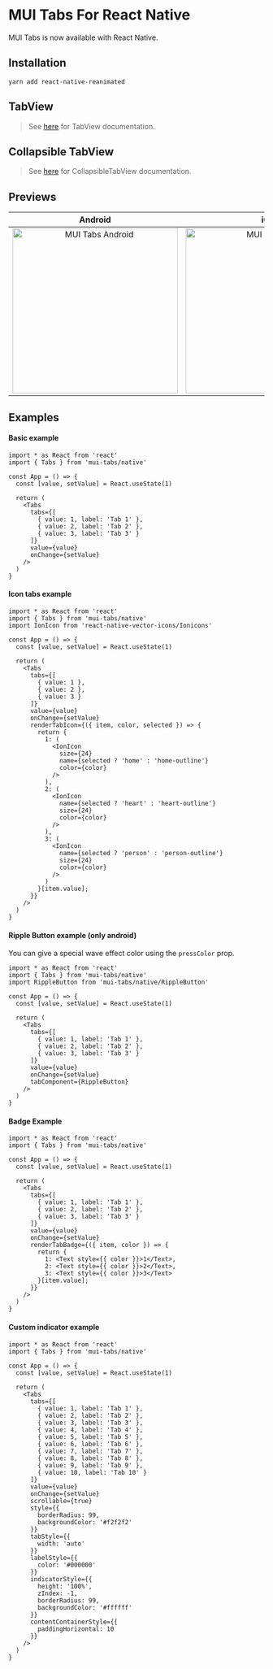 # MUI Tabs For React Native

MUI Tabs is now available with React Native.

## Installation

```shell
yarn add react-native-reanimated
```

## TabView

> See [here](./NATIVE_TABVIEW_README.md) for TabView documentation.

## Collapsible TabView

> See [here](./NATIVE_COLLAPSIBLE_TABVIEW_README.md) for CollapsibleTabView documentation.

## Previews

|                                   Android                                   |                                 iOS                                 |
|:---------------------------------------------------------------------------:|:-------------------------------------------------------------------:|
| <img src="images/android-preview.gif" alt="MUI Tabs Android" width="325" /> | <img src="images/ios-preview.gif" alt="MUI Tabs iOS" width="325" /> |

## Examples

#### Basic example

```tsx
import * as React from 'react'
import { Tabs } from 'mui-tabs/native'

const App = () => {
  const [value, setValue] = React.useState(1)

  return (
    <Tabs
      tabs={[
        { value: 1, label: 'Tab 1' },
        { value: 2, label: 'Tab 2' },
        { value: 3, label: 'Tab 3' }
      ]}
      value={value}
      onChange={setValue}
    />
  )
}
```

#### Icon tabs example

```tsx
import * as React from 'react'
import { Tabs } from 'mui-tabs/native'
import IonIcon from 'react-native-vector-icons/Ionicons'

const App = () => {
  const [value, setValue] = React.useState(1)

  return (
    <Tabs
      tabs={[
        { value: 1 },
        { value: 2 },
        { value: 3 }
      ]}
      value={value}
      onChange={setValue}
      renderTabIcon={({ item, color, selected }) => {
        return {
          1: (
            <IonIcon
              size={24}
              name={selected ? 'home' : 'home-outline'}
              color={color}
            />
          ),
          2: (
            <IonIcon
              name={selected ? 'heart' : 'heart-outline'}
              size={24}
              color={color}
            />
          ),
          3: (
            <IonIcon
              name={selected ? 'person' : 'person-outline'}
              size={24}
              color={color}
            />
          )
        }[item.value];
      }}
    />
  )
}
```

#### Ripple Button example (only android)

You can give a special wave effect color using the `pressColor` prop.

```tsx
import * as React from 'react'
import { Tabs } from 'mui-tabs/native'
import RippleButton from 'mui-tabs/native/RippleButton'

const App = () => {
  const [value, setValue] = React.useState(1)

  return (
    <Tabs
      tabs={[
        { value: 1, label: 'Tab 1' },
        { value: 2, label: 'Tab 2' },
        { value: 3, label: 'Tab 3' }
      ]}
      value={value}
      onChange={setValue}
      tabComponent={RippleButton}
    />
  )
}
```

#### Badge Example

```tsx
import * as React from 'react'
import { Tabs } from 'mui-tabs/native'

const App = () => {
  const [value, setValue] = React.useState(1)

  return (
    <Tabs
      tabs={[
        { value: 1, label: 'Tab 1' },
        { value: 2, label: 'Tab 2' },
        { value: 3, label: 'Tab 3' }
      ]}
      value={value}
      onChange={setValue}
      renderTabBadge={({ item, color }) => {
        return {
          1: <Text style={{ color }}>1</Text>,
          2: <Text style={{ color }}>2</Text>,
          3: <Text style={{ color }}>3</Text>
        }[item.value];
      }}
    />
  )
}
```

#### Custom indicator example

```tsx
import * as React from 'react'
import { Tabs } from 'mui-tabs/native'

const App = () => {
  const [value, setValue] = React.useState(1)

  return (
    <Tabs
      tabs={[
        { value: 1, label: 'Tab 1' },
        { value: 2, label: 'Tab 2' },
        { value: 3, label: 'Tab 3' },
        { value: 4, label: 'Tab 4' },
        { value: 5, label: 'Tab 5' },
        { value: 6, label: 'Tab 6' },
        { value: 7, label: 'Tab 7' },
        { value: 8, label: 'Tab 8' },
        { value: 9, label: 'Tab 9' },
        { value: 10, label: 'Tab 10' }
      ]}
      value={value}
      onChange={setValue}
      scrollable={true}
      style={{
        borderRadius: 99,
        backgroundColor: '#f2f2f2'
      }}
      tabStyle={{
        width: 'auto'
      }}
      labelStyle={{
        color: '#000000'
      }}
      indicatorStyle={{
        height: '100%',
        zIndex: -1,
        borderRadius: 99,
        backgroundColor: '#ffffff'
      }}
      contentContainerStyle={{
        paddingHorizontal: 10
      }}
    />
  )
}
```
